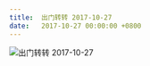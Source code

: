 ```yaml
---
title:  出门转转 2017-10-27
date:   2017-10-27 00:00:00 +0800
---
```


![出门转转 2017-10-27](https://data.yunbin.xyz/blog/2017/10/201710270000001509033600.jpg)

<!--177-->

